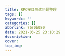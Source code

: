 ```yaml
---
title: RPC接口测试问题整理
tags: []
keywords: ''
categories: []
abbrlink: 7670b080
date: 2021-03-25 23:10:29
description:
cover:
top_img:
---
```






